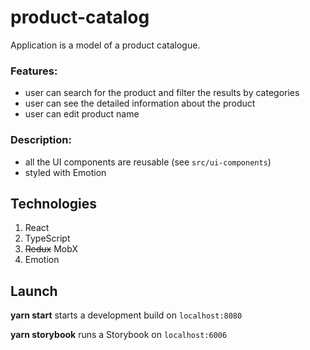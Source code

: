 # product-catalog

Application is a model of a product catalogue.

### Features:
- user can search for the product and filter the results by categories
- user can see the detailed information about the product
- user can edit product name

### Description:
- all the UI components are reusable (see `src/ui-components`)
- styled with Emotion

## Technologies
1. React
1. TypeScript
1. ~~Redux~~ MobX
1. Emotion

## Launch

**yarn start** starts a development build on `localhost:8080`

**yarn storybook** runs a Storybook on `localhost:6006`
